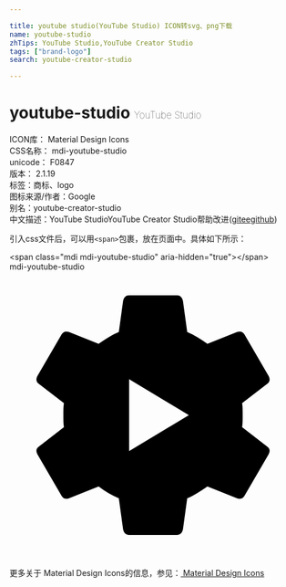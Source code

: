 ```yaml
---

title: youtube studio(YouTube Studio) ICON转svg、png下载
name: youtube-studio
zhTips: YouTube Studio,YouTube Creator Studio
tags: ["brand-logo"]
search: youtube-creator-studio

---
```


# youtube-studio  <small style="font-size: 60%;font-weight: 100">YouTube Studio</small>


<div class="detail-page">
<p>
<span>
ICON库：
<span class="badge-secondary badge">Material Design Icons</span> 
</span>
<br/>
<span>
CSS名称：
<span class="badge-secondary badge">mdi-youtube-studio</span> 
</span>
<br/>
<span>
unicode：
<span class="badge-secondary badge">F0847</span> 
<copy-btn content='F0847' btn-title=""></copy-btn>
<copy-btn :content='String.fromCodePoint(parseInt("F0847", 16))' btn-title="复制U"></copy-btn>
</span>
<br/>
<span>
版本：
<span class="badge-secondary badge">2.1.19</span> 
</span><br/><span>标签：<span class="badge-light badge"><router-link to="/tags/brand-logo.html">商标、logo</router-link></span></span>
<br/>
<span>图标来源/作者：<span class="badge-light badge">Google</span></span> 
<br/>
<span>别名：<span class="badge-light badge">youtube-creator-studio</span></span><br/><span class="zh-detail">中文描述：<span class="badge-primary badge">YouTube Studio</span><span class="badge-primary badge">YouTube Creator Studio</span><span class="help-link"><span>帮助改进</span>(<a href="https://gitee.com/liuwave/icon-helper/edit/master/json/material/youtube-studio.json" target="_blank" rel="noopener noreferrer">gitee</a><a href="https://github.com/liuwave/icon-helper/edit/master/json/material/youtube-studio.json" target="_blank" rel="noopener noreferrer">github</a></span>)</span><br/>
</p>
</div>
<div class="alert alert-dark">
  <i class="mdi mdi-youtube-studio mdi-48px"></i>
  <i class="mdi mdi-youtube-studio mdi-36px"></i>
  <i class="mdi mdi-youtube-studio mdi-24px"></i>
  <i class="mdi mdi-youtube-studio mdi-18px"></i>
</div>
<div>
  <p>引入css文件后，可以用<code>&lt;span&gt;</code>包裹，放在页面中。具体如下所示：    
  </p>
  <div class="alert alert-primary" style="font-size: 14px">
    &lt;span class="mdi mdi-youtube-studio" aria-hidden="true"&gt;&lt;/span&gt;
    <copy-btn content='<span class="mdi mdi-youtube-studio" aria-hidden="true"></span>'></copy-btn>
  </div>
  <div class="alert alert-secondary">
    <i class="mdi mdi-youtube-studio"
    style="font-size: 24px"
    aria-hidden="true"></i> mdi-youtube-studio
    <copy-btn content="mdi-youtube-studio" btn-title="复制图标名称"></copy-btn>
  </div>
</div>
<div id="svg" class="svg-wrap">
<svg xmlns="http://www.w3.org/2000/svg" viewBox="0 0 24 24"><path d="M10,15L15,12L10,9V15M19.45,13L21.56,14.63C21.78,14.78 21.81,15 21.66,15.28L19.64,18.75C19.5,18.97 19.31,19.03 19.03,18.94L16.55,17.95C15.89,18.42 15.33,18.75 14.86,18.94L14.5,21.56C14.42,21.84 14.27,22 14,22H10C9.73,22 9.58,21.84 9.5,21.56L9.14,18.94C8.55,18.69 8,18.36 7.45,17.95L4.97,18.94C4.69,19.03 4.5,18.97 4.36,18.75L2.34,15.28C2.19,15 2.22,14.78 2.44,14.63L4.55,13C4.5,12.77 4.5,12.44 4.5,12C4.5,11.56 4.5,11.23 4.55,11L2.44,9.38C2.22,9.22 2.19,9 2.34,8.72L4.36,5.25C4.5,5.03 4.69,4.97 4.97,5.06L7.45,6.05C8.11,5.58 8.67,5.25 9.14,5.06L9.5,2.44C9.58,2.16 9.73,2 10,2H14C14.27,2 14.42,2.16 14.5,2.44L14.86,5.06C15.45,5.31 16,5.64 16.55,6.05L19.03,5.06C19.31,4.97 19.5,5.03 19.64,5.25L21.66,8.72C21.81,9 21.78,9.22 21.56,9.38L19.45,11C19.5,11.23 19.5,11.56 19.5,12C19.5,12.44 19.5,12.77 19.45,13Z" /></svg>
</div>
<detail full-name='mdi-youtube-studio'></detail>
    
<div><p>更多关于 Material Design Icons的信息，参见：<a target="_blank" href="https://iconhelper.cn/material.html"> Material Design Icons</a>
</p></div>
